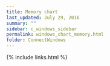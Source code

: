 ```yaml
---
title: Memory chart
last_updated: July 29, 2016
summary: ""
sidebar: c_windows_sidebar
permalink: windows_chart_memory.html
folder: ConnectWindows
---
```





{% include links.html %}

